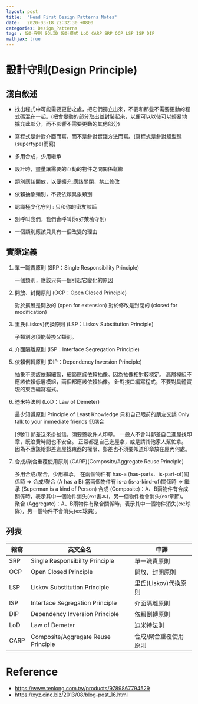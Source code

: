 ```yaml
---
layout: post
title:  "Head First Design Patterns Notes"
date:   2020-03-18 22:32:30 +0800
categories: Design_Patterns
tags : 設計守則 SOLID 設計模式 LoD CARP SRP OCP LSP ISP DIP
mathjax: true
---
```

# 設計守則(Design Principle)

## 淺白敘述

* 找出程式中可能需要更動之處，把它們獨立出來，不要和那些不需要更動的程式碼混在一起。(把會變動的部分取出並封裝起來，以便可以以後可以輕易地擴充此部分，而不影響不需要更動的其他部分)

* 寫程式是針對介面而寫，而不是針對實踐方法而寫。(寫程式是針對超型態(supertype)而寫)

* 多用合成，少用繼承

* 設計時，盡量讓需要的互動的物件之間關係鬆綁

* 類別應該開放，以便擴充;應該關閉，禁止修改

* 依賴抽象類別，不要依賴具象類別

* 認識極少化守則 : 只和你的密友談話

* 別呼叫我們，我們會呼叫你(好萊塢守則)

* 一個類別應該只具有一個改變的理由

## 實際定義

1. 單一職責原則 (SRP：Single Responsibility Principle)
	
	一個類別，應該只有一個引起它變化的原因

2. 開放、封閉原則 (OCP：Open Closed Principle)
	
	對於擴展是開放的 (open for extension)
	對於修改是封閉的 (closed for modification)

3. 里氏(Liskov)代換原則 (LSP：Liskov Substitution Principle)
	
	子類別必須能替換父類別。

4. 介面隔離原則 (ISP：Interface Segregation Principle)

5. 依賴倒轉原則 (DIP：Dependency Inversion Principle)
	
	抽象不應該依賴細節，細節應該依賴抽像。因為抽像相對較穩定。
	高層模組不應該依賴低層模組，兩個都應該依賴抽像。
	針對接口編寫程式，不要對具體實現的東西編寫程式。

6. 迪米特法則 (LoD：Law of Demeter)
	
	最少知識原則 Principle of Least Knowledge
	只和自己眼前的朋友交談 Only talk to your immediate friends
	低耦合

	[例如]
	郵差送來掛號信，須要蓋收件人印章。
	一般人不會叫郵差自己進屋找印章，既浪費時間也不安全。
	正常都是自己進屋拿，或是請其他家人幫忙拿。
	因為不應該給郵差進屋找東西的權限、郵差也不須要知道印章放在屋內何處。

7. 合成/聚合重覆使用原則 (CARP)(Composite/Aggregate Reuse Principle)
	
	多用合成/聚合，少用繼承。
	在兩個物件有 has-a (has-parts、is-part-of)關係時 => 合成/聚合 (A has a B)
	當兩個物件有 is-a (is-a-kind-of)關係時 => 繼承 (Superman is a kind of Person)
	合成 (Composite)：A、B兩物件有合成關係時，表示其中一個物件消失(ex:書本)，另一個物件也會消失(ex:章節)。
	聚合 (Aggregate)：A、B兩物件有聚合關係時，表示其中一個物件消失(ex:球隊)，另一個物件不會消失(ex:球員)。
	
## 列表

|  縮寫   | 英文全名   | 中譯  |
|  ----  | ----  | ----  |
| SRP  | Single Responsibility Principle | 單一職責原則  |
| OCP  | Open Closed Principle | 開放、封閉原則  |
| LSP  | Liskov Substitution Principle | 里氏(Liskov)代換原則 |
| ISP  | Interface Segregation Principle | 介面隔離原則  |
| DIP  | Dependency Inversion Principle | 依賴倒轉原則  |
| LoD  | Law of Demeter | 迪米特法則  |
| CARP  | Composite/Aggregate Reuse Principle | 合成/聚合重覆使用原則  |


# Reference

* https://www.tenlong.com.tw/products/9789867794529
* https://xyz.cinc.biz/2013/08/blog-post_16.html

